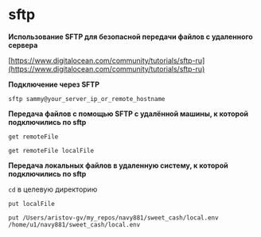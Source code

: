 # sftp

**Использование SFTP для безопасной передачи файлов с удаленного сервера**

[https://www.digitalocean.com/community/tutorials/sftp-ru](https://www.digitalocean.com/community/tutorials/sftp-ru)

**Подключение через SFTP**

`sftp sammy@your_server_ip_or_remote_hostname`

**Передача файлов с помощью SFTP с удалённой машины, к которой подключились по sftp**

`get remoteFile`

`get remoteFile localFile`

**Передача локальных файлов в удаленную систему, к которой подключились по sftp**

`cd`  в целевую директорию

`put localFile`

`put /Users/aristov-gv/my_repos/navy881/sweet_cash/local.env /home/u1/navy881/sweet_cash/local.env`
